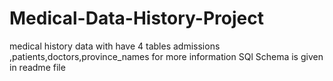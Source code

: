 # Medical-Data-History-Project
medical history data with have 4 tables admissions ,patients,doctors,province_names for more information SQl Schema is given in readme file
